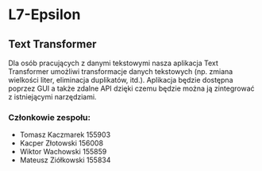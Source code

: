 # L7-Epsilon
## Text Transformer
Dla osób pracujących z danymi tekstowymi nasza aplikacja Text Transformer umożliwi transformacje danych tekstowych (np. zmiana wielkości liter, eliminacja duplikatów, itd.). Aplikacja będzie dostępna poprzez GUI a także zdalne API dzięki czemu będzie można ją zintegrować z istniejącymi narzędziami.

### Członkowie zespołu:
* Tomasz Kaczmarek 155903
* Kacper Złotowski 156008
* Wiktor Wachowski 155859
* Mateusz Ziółkowski 155834
